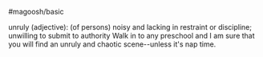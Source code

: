 #magoosh/basic

unruly (adjective): (of persons) noisy and lacking in restraint or discipline; unwilling to submit to 
authority 
Walk in to any preschool and I am sure that you will find an unruly and chaotic scene--unless it's nap 
time. 
